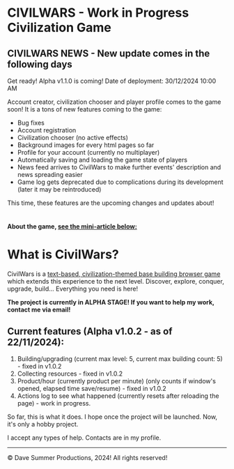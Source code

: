 # CIVILWARS - Work in Progress Civilization Game

## CIVILWARS NEWS - New update comes in the following days

Get ready! Alpha v1.1.0 is coming!
Date of deployment: 30/12/2024 10:00 AM

Account creator, civilization chooser and player profile comes to the game soon!
It is a tons of new features coming to the game:

* Bug fixes
* Account registration
* Civilization chooser (no active effects)
* Background images for every html pages so far
* Profile for your account (currently no multiplayer)
* Automatically saving and loading the game state of players
* News feed arrives to CivilWars to make further events' description and news spreading easier
* Game log gets deprecated due to complications during its development (later it may be reintroduced)

This time, these features are the upcoming changes and updates about!<br /><br />
#### About the game, <ins>see the mini-article below:</ins><br />

# What is CivilWars?

CivilWars is a <ins>text-based, civilization-themed base building browser game</ins> which
extends this experience to the next level.
Discover, explore, conquer, upgrade, build... Everything you need is here!

<b>The project is currently in ALPHA STAGE! If you want to help my work, contact me via email!</b>

## Current features (Alpha v1.0.2 - as of 22/11/2024):
1. Building/upgrading (current max level: 5, current max building count: 5) - fixed in v1.0.2
2. Collecting resources - fixed in v1.0.2
3. Product/hour (currently product per minute) (only counts if window's opened, elapsed time save/resume) - fixed in v1.0.2
4. Actions log to see what happened (currently resets after reloading the page) - work in progress.

So far, this is what it does.
I hope once the project will be launched. Now, it's only a hobby project.

I accept any types of help. Contacts are in my profile.


---


© Dave Summer Productions, 2024! All rights reserved!
